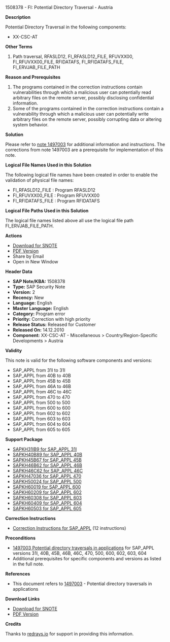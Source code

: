 1508378 - FI: Potential Directory Traversal - Austria

**Description**
  
Potential Directory Traversal in the following components:

- XX-CSC-AT

**Other Terms**

1. Path traversal, RFASLD12, FI_RFASLD12_FILE, RFUVXX00, FI_RFUVXX00_FILE, RFIDATAFS, FI_RFIDATAFS_FILE, FI_ERVJAB_FILE_PATH

**Reason and Prerequisites**

1. The programs contained in the correction instructions contain vulnerabilities through which a malicious user can potentially read arbitrary files on the remote server, possibly disclosing confidential information.
2. Some of the programs contained in the correction instructions contain a vulnerability through which a malicious user can potentially write arbitrary files on the remote server, possibly corrupting data or altering system behavior.

**Solution**

Please refer to [note 1497003](https://me.sap.com/notes/1497003) for additional information and instructions. The corrections from note 1497003 are a prerequisite for implementation of this note.

**Logical File Names Used in this Solution**

The following logical file names have been created in order to enable the validation of physical file names:

- FI_RFASLD12_FILE : Program RFASLD12
- FI_RFUVXX00_FILE : Program RFUVXX00
- FI_RFIDATAFS_FILE : Program RFIDATAFS

**Logical File Paths Used in this Solution**

The logical file names listed above all use the logical file path FI_ERVJAB_FILE_PATH.

**Actions**

- [Download for SNOTE](https://notesdownloads.sap.com/note/0040000008937442017)
- [PDF Version](https://userapps.support.sap.com/sap/support/sfm/notes/print/0001508378?language=en-US&token=EFA14EDDC30317AED6EDD2798226450D)
- Share by Email
- Open in New Window

**Header Data**

- **SAP Note/KBA:** 1508378
- **Type:** SAP Security Note
- **Version:** 2
- **Recency:** New
- **Language:** English
- **Master Language:** English
- **Category:** Program error
- **Priority:** Correction with high priority
- **Release Status:** Released for Customer
- **Released On:** 14.12.2010
- **Component:** XX-CSC-AT - Miscellaneous > Country/Region-Specific Developments > Austria

**Validity**

This note is valid for the following software components and versions:

- SAP_APPL from 31I to 31I
- SAP_APPL from 40B to 40B
- SAP_APPL from 45B to 45B
- SAP_APPL from 46A to 46B
- SAP_APPL from 46C to 46C
- SAP_APPL from 470 to 470
- SAP_APPL from 500 to 500
- SAP_APPL from 600 to 600
- SAP_APPL from 602 to 602
- SAP_APPL from 603 to 603
- SAP_APPL from 604 to 604
- SAP_APPL from 605 to 605

**Support Package**

- [SAPKH31IB9 for SAP_APPL 31I](https://me.sap.com/supportpackage/SAPKH31IB9)
- [SAPKH40B89 for SAP_APPL 40B](https://me.sap.com/supportpackage/SAPKH40B89)
- [SAPKH45B67 for SAP_APPL 45B](https://me.sap.com/supportpackage/SAPKH45B67)
- [SAPKH46B62 for SAP_APPL 46B](https://me.sap.com/supportpackage/SAPKH46B62)
- [SAPKH46C62 for SAP_APPL 46C](https://me.sap.com/supportpackage/SAPKH46C62)
- [SAPKH47036 for SAP_APPL 470](https://me.sap.com/supportpackage/SAPKH47036)
- [SAPKH50024 for SAP_APPL 500](https://me.sap.com/supportpackage/SAPKH50024)
- [SAPKH60019 for SAP_APPL 600](https://me.sap.com/supportpackage/SAPKH60019)
- [SAPKH60209 for SAP_APPL 602](https://me.sap.com/supportpackage/SAPKH60209)
- [SAPKH60308 for SAP_APPL 603](https://me.sap.com/supportpackage/SAPKH60308)
- [SAPKH60409 for SAP_APPL 604](https://me.sap.com/supportpackage/SAPKH60409)
- [SAPKH60503 for SAP_APPL 605](https://me.sap.com/supportpackage/SAPKH60503)

**Correction Instructions**

- [Correction Instructions for SAP_APPL](https://me.sap.com/corrins/0001508378/1) (12 instructions)

**Preconditions**

- [1497003 Potential directory traversals in applications](https://me.sap.com/notes/1497003) for SAP_APPL versions 31I, 40B, 45B, 46B, 46C, 470, 500, 600, 602, 603, 604
- Additional prerequisites for specific components and versions as listed in the full note.

**References**

- This document refers to [1497003](https://me.sap.com/notes/1497003) - Potential directory traversals in applications

**Download Links**

- [Download for SNOTE](https://notesdownloads.sap.com/note/0040000008937442017)
- [PDF Version](https://userapps.support.sap.com/sap/support/sfm/notes/print/0001508378?language=en-US&token=EFA14EDDC30317AED6EDD2798226450D)

**Credits**

Thanks to [redrays.io](https://redrays.io) for support in providing this information.